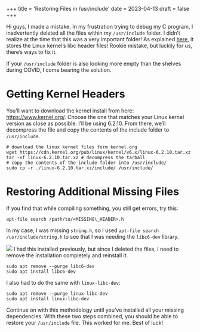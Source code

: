 +++
title = 'Restoring Files in /usr/include'
date = 2023-04-13
draft = false
+++

Hi guys, I made a mistake. In my frustration trying to debug my C program, I inadvertently deleted all the files within my `/usr/include` folder. I didn’t realize at the time that this was a very important folder! As explained [here](https://www.kernel.org/doc/Documentation/kbuild/headers_install.txt), it stores the Linux kernel’s libc header files! Rookie mistake, but luckily for us, there’s ways to fix it.

If your `/usr/include` folder is also looking more empty than the shelves during COVID, I come bearing the solution.

Getting Kernel Headers
======================

You’ll want to download the kernel install from here: <https://www.kernel.org/>. Choose the one that matches your Linux kernel version as close as possible. I’ll be using 6.2.10. From there, we’ll decompress the file and copy the contents of the include folder to `/usr/include`.


```
# download the linux kernel files form kernel.org  
wget https://cdn.kernel.org/pub/linux/kernel/v6.x/linux-6.2.10.tar.xz  
tar -xf linux-6.2.10.tar.xz # decompress the tarball  
# copy the contents of the include folder into /usr/include/  
sudo cp -r ./linux-6.2.10.tar.xz/include/ /usr/include/
```
Restoring Additional Missing Files
==================================

If you find that while compiling something, you still get errors, try this:


```
apt-file search /path/to/<MISSING\_HEADER>.h
```
In my case, I was missing `string.h`, so I used `apt-file search /usr/include/string.h` to see that I was needing the `libc6-dev` library.

![](https://cdn-images-1.medium.com/max/800/1*fAw86hUT7orMXK8ZVFfZHQ.png)
I had this installed previously, but since I deleted the files, I need to remove the installation completely and reinstall it.


```
sudo apt remove --purge libc6-dev  
sudo apt install libc6-dev
```
I also had to do the same with `linux-libc-dev`:


```
sudo apt remove --purge linux-libc-dev  
sudo apt install linux-libc-dev
```
Continue on with this methodology until you’ve installed all your missing dependencies. With these two steps combined, you should be able to restore your `/usr/include` file. This worked for me. Best of luck!